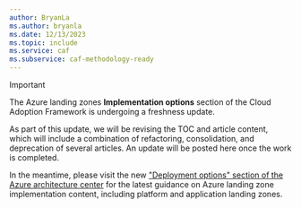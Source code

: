 ```yaml
---
author: BryanLa
ms.author: bryanla
ms.date: 12/13/2023
ms.topic: include
ms.service: caf
ms.subservice: caf-methodology-ready
---
```


> [!IMPORTANT]
> The Azure landing zones **Implementation options** section of the Cloud Adoption Framework is undergoing a freshness update. 
> 
> As part of this update, we will be revising the TOC and article content, which will include a combination of refactoring, consolidation, and deprecation of several articles. An update will be posted here once the work is completed.
>  
> In the meantime, please visit the new ["Deployment options" section of the Azure architecture center](/azure/architecture/landing-zones/landing-zone-deploy) for the latest guidance on Azure landing zone implementation content, including platform and application landing zones.